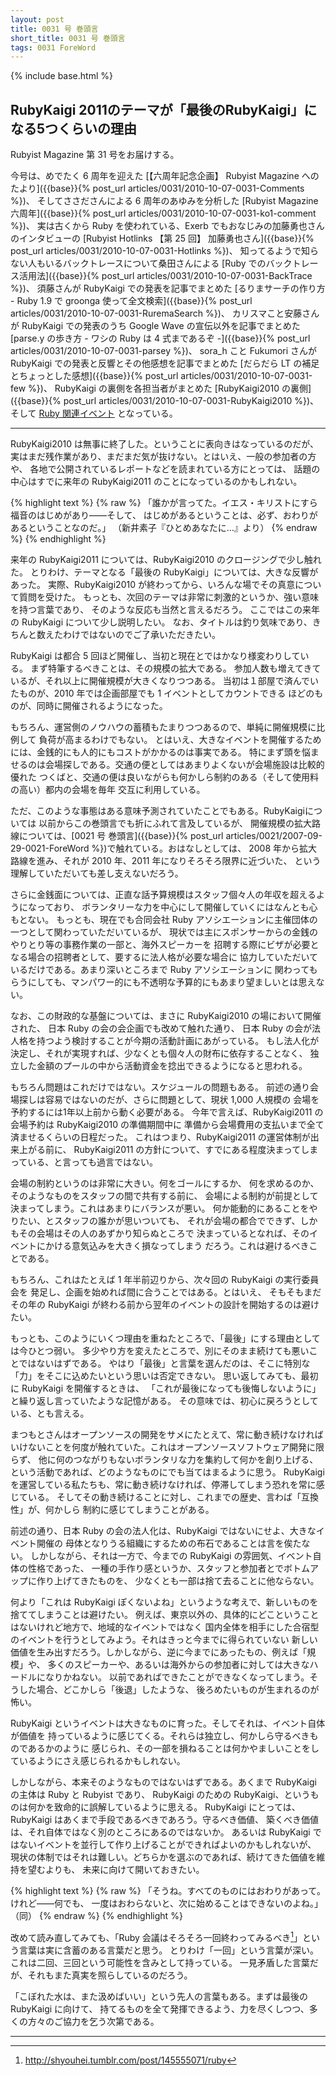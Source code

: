 ```yaml
---
layout: post
title: 0031 号 巻頭言
short_title: 0031 号 巻頭言
tags: 0031 ForeWord
---
```

{% include base.html %}


## RubyKaigi 2011のテーマが「最後のRubyKaigi」になる5つくらいの理由

Rubyist Magazine 第 31 号をお届けする。

今号は、めでたく 6 周年を迎えた
[【六周年記念企画】 Rubyist Magazine へのたより]({{base}}{% post_url articles/0031/2010-10-07-0031-Comments %})、
そしてささださんによる 6 周年のあゆみを分析した
[Rubyist Magazine 六周年]({{base}}{% post_url articles/0031/2010-10-07-0031-ko1-comment %})、
実は古くから Ruby を使われている、Exerb でもおなじみの加藤勇也さんのインタビューの
[Rubyist Hotlinks 【第 25 回】 加藤勇也さん]({{base}}{% post_url articles/0031/2010-10-07-0031-Hotlinks %})、
知ってるようで知らない人もいるバックトレースについて桑田さんによる
[Ruby でのバックトレース活用法]({{base}}{% post_url articles/0031/2010-10-07-0031-BackTrace %})、
須藤さんが RubyKaigi での発表を記事でまとめた
[るりまサーチの作り方 - Ruby 1.9 で groonga 使って全文検索]({{base}}{% post_url articles/0031/2010-10-07-0031-RuremaSearch %})、
カリスマこと安藤さんが RubyKaigi での発表のうち Google Wave の宣伝以外を記事でまとめた
[parse.y の歩き方 - ワシの Ruby は 4 式まであるぞ -]({{base}}{% post_url articles/0031/2010-10-07-0031-parsey %})、
sora_h こと Fukumori さんが RubyKaigi での発表と反響とその他感想を記事でまとめた
[だらだら LT の補足とちょっとした感想]({{base}}{% post_url articles/0031/2010-10-07-0031-few %})、
RubyKaigi の裏側を各担当者がまとめた
[RubyKaigi2010 の裏側]({{base}}{% post_url articles/0031/2010-10-07-0031-RubyKaigi2010 %})、
そして
[Ruby 関連イベント](http://jp.rubyist.net/?RubyEventCheck)
となっている。

----
RubyKaigi2010 は無事に終了した。ということに表向きはなっているのだが、
実はまだ残作業があり、まだまだ気が抜けない。とはいえ、一般の参加者の方や、
各地で公開されているレポートなどを読まれている方にとっては、
話題の中心はすでに来年の RubyKaigi2011 のことになっているのかもしれない。

{% highlight text %}
{% raw %}
 「誰かが言ってた。イエス・キリストにすら福音のはじめがあり――そして、
 はじめがあるということは、必ず、おわりがあるということなのだ。」
   （新井素子『ひとめあなたに…』より）
{% endraw %}
{% endhighlight %}


来年の RubyKaigi2011 については、RubyKaigi2010 のクロージングで少し触れた。
とりわけ、テーマとなる「最後の RubyKaigi」については、大きな反響があった。
実際、RubyKaigi2010 が終わってから、いろんな場でその真意について質問を受けた。
もっとも、次回のテーマは非常に刺激的というか、強い意味を持つ言葉であり、
そのような反応も当然と言えるだろう。
ここではこの来年の RubyKaigi について少し説明したい。
なお、タイトルは釣り気味であり、きちんと数えたわけではないのでご了承いただきたい。

RubyKaigi は都合 5 回ほど開催し、当初と現在とではかなり様変わりしている。
まず特筆するべきことは、その規模の拡大である。
参加人数も増えてきているが、それ以上に開催規模が大きくなりつつある。
当初は１部屋で済んでいたものが、2010 年では企画部屋でも 1 イベントとしてカウントできる
ほどのものが、同時に開催されるようになった。

もちろん、運営側のノウハウの蓄積もたまりつつあるので、単純に開催規模に比例して
負荷が高まるわけでもない。
とはいえ、大きなイベントを開催するためには、金銭的にも人的にもコストがかかるのは事実である。
特にまず頭を悩ませるのは会場探しである。交通の便としてはあまりよくないが会場施設は比較的優れた
つくばと、交通の便は良いながらも何かしら制約のある（そして使用料の高い）都内の会場を毎年
交互に利用している。

ただ、このような事態はある意味予測されていたことでもある。RubyKaigiについては
以前からこの巻頭言でも折にふれて言及しているが、
開催規模の拡大路線については、[0021 号 巻頭言]({{base}}{% post_url articles/0021/2007-09-29-0021-ForeWord %})で触れている。おはなしとしては、
2008 年から拡大路線を進み、それが 2010 年、2011 年になりそろそろ限界に近づいた、
という理解していただいても差し支えないだろう。

さらに金銭面については、正直な話予算規模はスタッフ個々人の年収を超えるようになっており、
ボランタリーな力を中心にして開催していくにはなんとも心もとない。
もっとも、現在でも合同会社 Ruby アソシエーションに主催団体の一つとして関わっていただいているが、
現状では主にスポンサーからの金銭のやりとり等の事務作業の一部と、海外スピーカーを
招聘する際にビザが必要となる場合の招聘者として、要するに法人格が必要な場合に
協力していただいているだけである。あまり深いところまで Ruby アソシエーションに
関わってもらうにしても、マンパワー的にも不透明な予算的にもあまり望ましいとは思えない。

なお、この財政的な基盤については、まさに RubyKaigi2010 の場において開催された、
日本 Ruby の会の会企画でも改めて触れた通り、
日本 Ruby の会が法人格を持つよう検討することが今期の活動計画にあがっている。
もし法人化が決定し、それが実現すれば、少なくとも個々人の財布に依存することなく、
独立した金額のプールの中から活動資金を捻出できるようになると思われる。

もちろん問題はこれだけではない。スケジュールの問題もある。
前述の通り会場探しは容易ではないのだが、さらに問題として、現状 1,000 人規模の
会場を予約するには1年以上前から動く必要がある。
今年で言えば、RubyKaigi2011 の会場予約は RubyKaigi2010 の準備期間中に
準備から会場費用の支払いまで全て済ませるくらいの日程だった。
これはつまり、RubyKaigi2011 の運営体制が出来上がる前に、
RubyKaigi2011 の方針について、すでにある程度決まってしまっている、と言っても過言ではない。

会場の制約というのは非常に大きい。何をゴールにするか、
何を求めるのか、そのようなものをスタッフの間で共有する前に、
会場による制約が前提として決まってしまう。これはあまりにバランスが悪い。
何か能動的にあることをやりたい、とスタッフの誰かが思いついても、
それが会場の都合でできず、しかもその会場はその人のあずかり知らぬところで
決まっているとなれば、そのイベントにかける意気込みを大きく損なってしまう
だろう。これは避けるべきことである。

もちろん、これはたとえば 1 年半前辺りから、次々回の RubyKaigi の実行委員会を
発足し、企画を始めれば間に合うことではある。とはいえ、
そもそもまだその年の RubyKaigi が終わる前から翌年のイベントの設計を開始するのは避けたい。

もっとも、このようにいくつ理由を重ねたところで、「最後」にする理由としては今ひとつ弱い。
多少やり方を変えたところで、別にそのまま続けても悪いことではないはずである。
やはり「最後」と言葉を選んだのは、そこに特別な「力」をそこに込めたいという思いは否定できない。
思い返してみても、最初に RubyKaigi を開催するときは、
「これが最後になっても後悔しないように」と繰り返し言っていたような記憶がある。
その意味では、初心に戻ろうとしている、とも言える。

まつもとさんはオープンソースの開発をサメにたとえて、常に動き続けなければ
いけないことを何度が触れていた。これはオープンソースソフトウェア開発に限らず、
他に何のつながりもないボランタリな力を集約して何かを創り上げる、
という活動であれば、どのようなものにでも当てはまるように思う。
RubyKaigi を運営している私たちも、常に動き続けなければ、停滞してしまう恐れを常に感じている。
そしてその動き続けることに対し、これまでの歴史、言わば「互換性」が、何かしら
制約に感じてしまうことがある。

前述の通り、日本 Ruby の会の法人化は、RubyKaigi ではないにせよ、大きなイベント開催の
母体となりうる組織にするための布石であることは言を俟たない。
しかしながら、それは一方で、今までの RubyKaigi の雰囲気、イベント自体の性格であった、
一種の手作り感というか、スタッフと参加者とでボトムアップに作り上げてきたものを、
少なくとも一部は捨て去ることに他ならない。

何より「これは RubyKaigi ぽくないよね」というような考えで、新しいものを捨ててしまうことは避けたい。
例えば、東京以外の、具体的にどこということはないけれど地方で、地域的なイベントではなく
国内全体を相手にした合宿型のイベントを行うとしてみよう。それはきっと今までに得られていない
新しい価値を生み出すだろう。しかしながら、逆に今までにあったもの、例えば「規模」や、
多くのスピーカーや、あるいは海外からの参加者に対しては大きなハードルになりかねない。
以前であればできたことができなくなってしまう。そうした場合、どこかしら「後退」したような、
後ろめたいものが生まれるのが怖い。

RubyKaigi というイベントは大きなものに育った。そしてそれは、イベント自体が価値を
持っているように感じてくる。それらは独立し、何かしら守るべきものであるかのように
感じられ、その一部を損ねることは何かやましいことをしているようにさえ感じられるかもしれない。

しかしながら、本来そのようなものではないはずである。あくまで RubyKaigi の主体は Ruby と Rubyist であり、
RubyKaigi のための RubyKaigi、というものは何かを致命的に誤解しているように思える。
RubyKaigi にとっては、RubyKaigi はあくまで手段であるべきであろう。守るべき価値、
築くべき価値は、それ自体ではなく別のところにあるのではないか。
あるいは RubyKaigi ではないイベントを並行して作り上げることができればよいのかもしれないが、
現状の体制ではそれは難しい。どちらかを選ぶのであれば、続けてきた価値を維持を望むよりも、
未来に向けて開いておきたい。

{% highlight text %}
{% raw %}
 「そうね。すべてのものにはおわりがあって。けれど――何でも、
 一度はおわらないと、次に始めることはできないのよね。」（同）
{% endraw %}
{% endhighlight %}


改めて読み直してみても、「Ruby 会議はそろそろ一回終わってみるべき[^1]」という言葉は実に含蓄のある言葉だと思う。
とりわけ「一回」という言葉が深い。これは二回、三回という可能性を含みとして持っている。
一見矛盾した言葉だが、それもまた真実を照らしているのだろう。

「こぼれた水は、また汲めばいい」という先人の言葉もある。まずは最後の RubyKaigi に向けて、
持てるものを全て発揮できるよう、力を尽くしつつ、多くの方々のご協力を乞う次第である。

----

[^1]: http://shyouhei.tumblr.com/post/145555071/ruby

